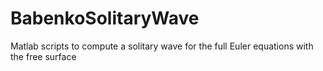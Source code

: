 BabenkoSolitaryWave
===================

Matlab scripts to compute a solitary wave for the full Euler equations with the free surface
